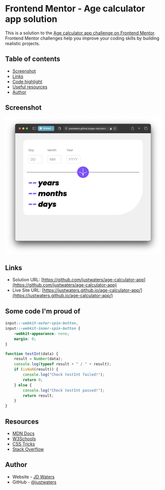 # Frontend Mentor - Age calculator app solution

This is a solution to the [Age calculator app challenge on Frontend Mentor](https://www.frontendmentor.io/challenges/age-calculator-app-dF9DFFpj-Q). Frontend Mentor challenges help you improve your coding skills by building realistic projects.

## Table of contents

- [Screenshot](#screenshot)
- [Links](#links)
- [Code highlight](#some-code-im-proud-of)
- [Useful resources](#resources)
- [Author](#author)

## Screenshot

![](./images/screenshot.png)

## Links

- Solution URL: [https://github.com/justwaters/age-calculator-app](https://github.com/justwaters/age-calculator-app)
- Live Site URL: [https://justwaters.github.io/age-calculator-app/](https://justwaters.github.io/age-calculator-app/)

## Some code I'm proud of

```css
input::-webkit-outer-spin-button,
input::-webkit-inner-spin-button {
	-webkit-appearance: none;
	margin: 0;
}
```

```js
function testInt(data) {
	result = Number(data);
	console.log(typeof result + " / " + result);
	if (isNaN(result)) {
		console.log("Check testInt failed!");
		return 0;
	} else {
		console.log("Check testInt passed!");
		return result;
	}
}
```

## Resources

- [MDN Docs](https://developer.mozilla.org/en-US/)
- [W3Schools](https://www.w3schools.com/)
- [CSS Tricks](https://css-tricks.com/)
- [Stack Overflow](https://stackoverflow.com/)

## Author

- Website - [JD Waters](justin.1waters.com)
- GitHub - [@justwaters](https://www.github.com/justwaters)
